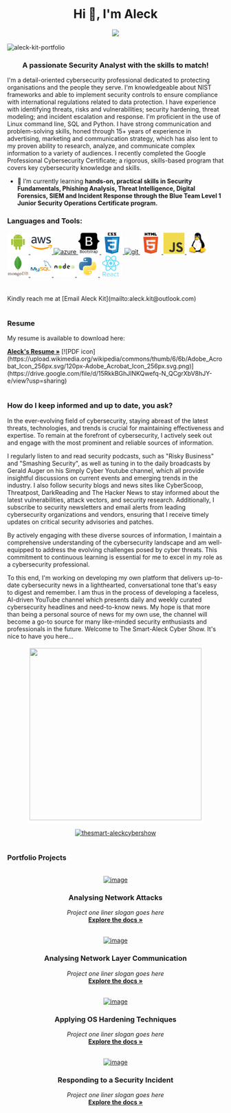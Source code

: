 <h1 align="center">Hi 👋, I'm Aleck</h1>

<p align="center"> <img src="https://github.com/Aleck-Kit-Portfolio/Aleck-Kit-Portfolio/assets/16060702/5cb8dafb-6853-432b-920c-46efbae1c4c9"/> </p>

<p align="left"> <img src="https://komarev.com/ghpvc/?username=aleck-kit-portfolio&label=Profile%20views&color=0e75b6&style=flat" alt="aleck-kit-portfolio" /> </p>

<h3 align="center">A passionate Security Analyst with the skills to match!</h3>
<p>I'm a detail-oriented cybersecurity professional dedicated to protecting organisations and the people they serve. I'm knowledgeable about NIST frameworks and able to implement security controls to ensure compliance with international regulations related to data protection. I have experience with identifying threats, risks and vulnerabilities; security hardening, threat modeling; and incident escalation and response. I'm proficient in the use of Linux command line, SQL and Python. I have strong communication and problem-solving skills, honed through 15+ years of experience in advertising, marketing and communication strategy, which has also lent to my proven ability to research, analyze, and communicate complex information to a variety of audiences. I recently completed the Google Professional Cybersecurity Certificate; a rigorous, skills-based program that covers key cybersecurity knowledge and skills.</p>

- 🌱 I’m currently learning **hands-on, practical skills in Security Fundamentals, Phishing Analysis, Threat Intelligence, Digital Forensics, SIEM and Incident Response through the Blue Team Level 1 Junior Security Operations Certificate program.**

<h3 align="left">Languages and Tools:</h3>
<p align="left"> <a href="https://developer.android.com" target="_blank" rel="noreferrer"> <img src="https://raw.githubusercontent.com/devicons/devicon/master/icons/android/android-original-wordmark.svg" alt="android" width="50" height="50"/> </a> <a href="https://aws.amazon.com" target="_blank" rel="noreferrer"> <img src="https://raw.githubusercontent.com/devicons/devicon/master/icons/amazonwebservices/amazonwebservices-original-wordmark.svg" alt="aws" width="50" height="50"/> </a> <a href="https://azure.microsoft.com/en-in/" target="_blank" rel="noreferrer"> <img src="https://www.vectorlogo.zone/logos/microsoft_azure/microsoft_azure-icon.svg" alt="azure" width="50" height="50"/> </a> <a href="https://getbootstrap.com" target="_blank" rel="noreferrer"> <img src="https://raw.githubusercontent.com/devicons/devicon/master/icons/bootstrap/bootstrap-plain-wordmark.svg" alt="bootstrap" width="50" height="50"/> </a> <a href="https://www.w3schools.com/css/" target="_blank" rel="noreferrer"> <img src="https://raw.githubusercontent.com/devicons/devicon/master/icons/css3/css3-original-wordmark.svg" alt="css3" width="50" height="50"/> </a> <a href="https://git-scm.com/" target="_blank" rel="noreferrer"> <img src="https://www.vectorlogo.zone/logos/git-scm/git-scm-icon.svg" alt="git" width="50" height="50"/> </a> <a href="https://www.w3.org/html/" target="_blank" rel="noreferrer"> <img src="https://raw.githubusercontent.com/devicons/devicon/master/icons/html5/html5-original-wordmark.svg" alt="html5" width="50" height="50"/> </a> <a href="https://developer.mozilla.org/en-US/docs/Web/JavaScript" target="_blank" rel="noreferrer"> <img src="https://raw.githubusercontent.com/devicons/devicon/master/icons/javascript/javascript-original.svg" alt="javascript" width="50" height="50"/> </a> <a href="https://www.linux.org/" target="_blank" rel="noreferrer"> <img src="https://raw.githubusercontent.com/devicons/devicon/master/icons/linux/linux-original.svg" alt="linux" width="50" height="50"/> </a> <a href="https://www.mongodb.com/" target="_blank" rel="noreferrer"> <img src="https://raw.githubusercontent.com/devicons/devicon/master/icons/mongodb/mongodb-original-wordmark.svg" alt="mongodb" width="50" height="50"/> </a> <a href="https://www.mysql.com/" target="_blank" rel="noreferrer"> <img src="https://raw.githubusercontent.com/devicons/devicon/master/icons/mysql/mysql-original-wordmark.svg" alt="mysql" width="50" height="50"/> </a> <a href="https://nodejs.org" target="_blank" rel="noreferrer"> <img src="https://raw.githubusercontent.com/devicons/devicon/master/icons/nodejs/nodejs-original-wordmark.svg" alt="nodejs" width="50" height="50"/> </a> <a href="https://www.python.org" target="_blank" rel="noreferrer"> <img src="https://raw.githubusercontent.com/devicons/devicon/master/icons/python/python-original.svg" alt="python" width="50" height="50"/> </a> <a href="https://reactjs.org/" target="_blank" rel="noreferrer"> <img src="https://raw.githubusercontent.com/devicons/devicon/master/icons/react/react-original-wordmark.svg" alt="react" width="50" height="50"/> </a> </p>

<h1 align="center"></h1>
<p>Kindly reach me at [Email Aleck Kit](mailto:aleck.kit@outlook.com)</p>
  


<h1 align="center"></h1>
<h3 align="left">Resume</h3>
<p>My resume is available to download here: </p>
<a href="https://drive.google.com/file/d/15RkkBGhJlNKQwefq-N_QCgrXbV8hJY-e/view?usp=sharing"><strong>Aleck's Resume »</strong></a>
[![PDF icon](https://upload.wikimedia.org/wikipedia/commons/thumb/6/6b/Adobe_Acrobat_Icon_256px.svg/120px-Adobe_Acrobat_Icon_256px.svg.png)](https://drive.google.com/file/d/15RkkBGhJlNKQwefq-N_QCgrXbV8hJY-e/view?usp=sharing)



<h1 align="center"></h1>

<h3 align="left">How do I keep informed and up to date, you ask?</h3>
<p> 
In the ever-evolving field of cybersecurity, staying abreast of the latest threats, technologies, and trends is crucial for maintaining effectiveness and expertise. To remain at the forefront of cybersecurity, I actively seek out and engage with the most prominent and reliable sources of information.

I regularly listen to and read security podcasts, such as "Risky Business" and "Smashing Security", as well as tuning in to the daily broadcasts by Gerald Auger on his Simply Cyber Youtube channel, which all provide insightful discussions on current events and emerging trends in the industry. I also follow security blogs and news sites like CyberScoop, Threatpost, DarkReading and The Hacker News to stay informed about the latest vulnerabilities, attack vectors, and security research. Additionally, I subscribe to security newsletters and email alerts from leading cybersecurity organizations and vendors, ensuring that I receive timely updates on critical security advisories and patches.

By actively engaging with these diverse sources of information, I maintain a comprehensive understanding of the cybersecurity landscape and am well-equipped to address the evolving challenges posed by cyber threats. This commitment to continuous learning is essential for me to excel in my role as a cybersecurity professional. 

To this end, I'm working on developing my own platform that delivers up-to-date cybersecurity news in a lighthearted, conversational tone that's easy to digest and remember. I am thus in the process of developing a faceless, AI-driven YouTube channel which presents daily and weekly curated cybersecurity headlines and need-to-know news. My hope is that more than being a personal source of news for my own use, the channel will become a go-to source for many like-minded security enthusiasts and professionals in the future. Welcome to The Smart-Aleck Cyber Show. It's nice to have you here... </p>


<div align="center">
  <img src="https://github.com/Aleck-Kit-Portfolio/Aleck-Kit-Portfolio/assets/16060702/c1f54cc1-02b0-4d60-a77f-6b5fafc76392" height="400" width="400" style="border: 5px solid #fff;"/>
</div>

<p align="center">
<a href="https://www.youtube.com/c/thesmart-aleckcybershow" target="blank"><img align="center" src="https://raw.githubusercontent.com/rahuldkjain/github-profile-readme-generator/master/src/images/icons/Social/youtube.svg" alt="thesmart-aleckcybershow" height="50" width="60" /></a>
</p>

<h1 align="center"></h1>
<h3 align="left">Portfolio Projects</h3>

<!-- PROJECT LOGO -->
<br />
<!-- UPDATE -->
<div align="center">
  <a href="Portfolio Project 1 Analysing Network Attacks.pdf">
    <img width="140" alt="image" src="https://user-images.githubusercontent.com/86282911/206632284-cb260f57-c612-4ab5-b92b-2172c341ab23.png">
  </a>
  <h3 align="center">Analysing Network Attacks</h3>
  <p align="center">
    <i>Project one liner slogan goes here</i>
    <br />
    <a href="Portfolio Project 1 Analysing Network Attacks.pdf"><strong>Explore the docs »</strong></a>
    <br />
    <br />
  </p>
</div>

<div align="center">
  <a href="Portfolio Project 2 Analysing Network Layer Communication.pdf">
    <img width="140" alt="image" src="https://user-images.githubusercontent.com/86282911/206632284-cb260f57-c612-4ab5-b92b-2172c341ab23.png">
  </a>
  <h3 align="center">Analysing Network Layer Communication</h3>
  <p align="center">
    <i>Project one liner slogan goes here</i>
    <br />
    <a href="Portfolio Project 2 Analysing Network Layer Communication.pdf"><strong>Explore the docs »</strong></a>
    <br />
    <br />
  </p>
</div>

<div align="center">
  <a href="Portfolio Project 3 Applying OS Hardening Techniques.pdf">
    <img width="140" alt="image" src="https://user-images.githubusercontent.com/86282911/206632284-cb260f57-c612-4ab5-b92b-2172c341ab23.png">
  </a>
  <h3 align="center">Applying OS Hardening Techniques</h3>
  <p align="center">
    <i>Project one liner slogan goes here</i>
    <br />
    <a href="Portfolio Project 3 Applying OS Hardening Techniques.pdf"><strong>Explore the docs »</strong></a>
    <br />
    <br />
  </p>
</div>

<div align="center">
  <a href="Portfolio Porject 4 Responding to a Security Incident.pdf">
    <img width="140" alt="image" src="https://user-images.githubusercontent.com/86282911/206632284-cb260f57-c612-4ab5-b92b-2172c341ab23.png">
  </a>
  <h3 align="center">Responding to a Security Incident</h3>
  <p align="center">
    <i>Project one liner slogan goes here</i>
    <br />
    <a href="Portfolio Porject 4 Responding to a Security Incident.pdf"><strong>Explore the docs »</strong></a>
    <br />
    <br />
  </p>
</div>

<h1 align="center"></h1>
